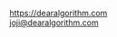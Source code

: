 https://dearalgorithm.com  
joji@dearalgorithm.com

<!---
mugiwarafx/mugiwarafx is a ✨ special ✨ repository because its `README.md` (this file) appears on your GitHub profile.
You can click the Preview link to take a look at your changes.
--->
